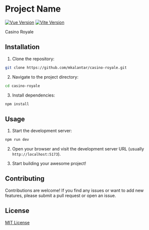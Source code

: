 # Project Name

[![Vue Version](https://img.shields.io/badge/Vue-3.x-green.svg)](https://v3.vuejs.org/)
[![Vite Version](https://img.shields.io/badge/Vite-4.x-blue.svg)](https://vitejs.dev/)

Casino Royale

## Installation

1. Clone the repository:

```bash
git clone https://github.com/mkalantar/casino-royale.git
```

2. Navigate to the project directory:

```bash
cd casino-royale
```

3. Install dependencies:

```bash
npm install
```

## Usage

1. Start the development server:

```bash
npm run dev
```

2. Open your browser and visit the development server URL (usually `http://localhost:5173`).

3. Start building your awesome project!

## Contributing

Contributions are welcome! If you find any issues or want to add new features, please submit a pull request or open an issue.

## License

[MIT License](LICENSE)
